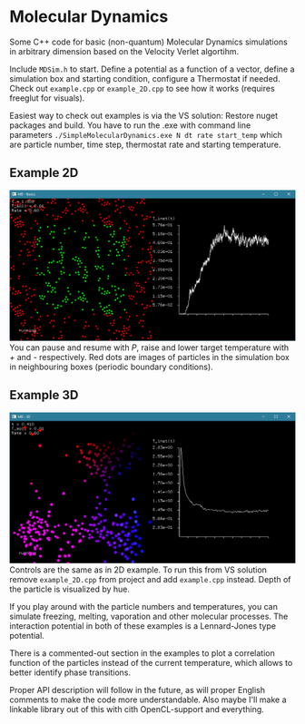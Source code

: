 # Molecular Dynamics
Some C++ code for basic (non-quantum) Molecular Dynamics simulations in arbitrary dimension based on the Velocity Verlet algortihm.

Include `MDSim.h` to start. Define a potential as a function of a vector, define a simulation box and starting condition, configure a Thermostat if needed. Check out `example.cpp` or `example_2D.cpp` to see how it works (requires freeglut for visuals).

Easiest way to check out examples is via the VS solution: Restore nuget packages and build. You have to run the .exe with command line parameters `./SimpleMolecularDynamics.exe N dt rate start_temp` which are particle number, time step, thermostat rate and starting temperature.

## Example 2D
![Screen2D](./screen2D.png)
You can pause and resume with *P*, raise and lower target temperature with *+* and *-* respectively. Red dots are images of particles in the simulation box in neighbouring boxes (periodic boundary conditions).

## Example 3D
![Screen3D](./screen3D.png)
Controls are the same as in 2D example. To run this from VS solution remove `example_2D.cpp` from project and add `example.cpp` instead. Depth of the particle is visualized by hue.

If you play around with the particle numbers and temperatures, you can simulate freezing, melting, vaporation and other molecular processes. The interaction potential in both of these examples is a Lennard-Jones type potential.

There is a commented-out section in the examples to plot a correlation function of the particles instead of the current temperature, which allows to better identify phase transitions.

Proper API description will follow in the future, as will proper English comments to make the code more understandable. Also maybe I'll make a linkable library out of this with cith OpenCL-support and everything.
